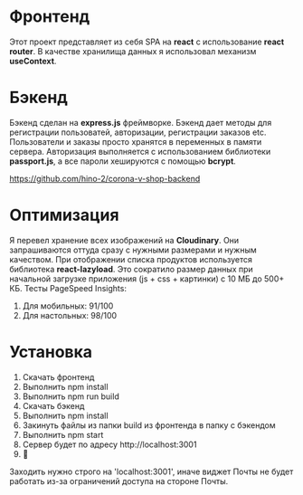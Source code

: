 # Фронтенд
Этот проект представляет из себя SPA на **react** с использование **react router**. 
В качестве хранилища данных я использовал механизм **useContext**.

# Бэкенд
Бэкенд сделан на **express.js** фреймворке.
Бэкенд дает методы для регистрации пользоватей, авторизации, регистрации заказов etc. 
Пользователи и заказы просто хранятся в переменных в памяти сервера. 
Авторизация выполняется с использованием библиотеки **passport.js**, а все пароли хешируются с помощью **bcrypt**.

https://github.com/hino-2/corona-v-shop-backend

# Оптимизация
Я перевел хранение всех изображений на **Cloudinary**. Они запрашиваются оттуда сразу с нужными размерами и нужным качеством.
При отображении списка продуктов используется библиотека **react-lazyload**.
Это сократило размер данных при начальной загрузке приложения (js + css + картинки) с 10 МБ до 500+ КБ.
Тесты PageSpeed Insights:
1. Для мобильных: 91/100
2. Для настольных: 98/100

# Установка
1. Скачать фронтенд
2. Выполнить npm install
3. Выполнить npm run build
4. Скачать бэкенд
5. Выполнить npm install
6. Закинуть файлы из папки build из фронтенда в папку с бэкендом
7. Выполнить npm start
8. Сервер будет по адресу http://localhost:3001
9. 🤞

Заходить нужно строго на 'localhost:3001', иначе виджет Почты не будет работать из-за ограничений доступа на стороне Почты.


